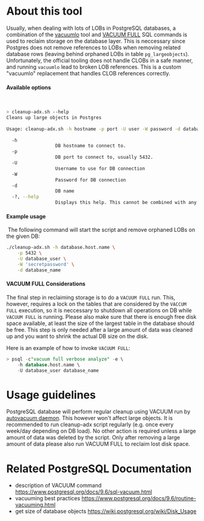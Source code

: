 # About this tool
Usually, when dealing with lots of LOBs in PostgreSQL databases, a combination of the
[vacuumlo](https://www.postgresql.org/docs/9.1/vacuumlo.html) tool and [VACUUM FULL](https://www.postgresql.org/docs/9.1/sql-vacuum.html) SQL commands is used to reclaim storage on the database layer. This is neccessary since Postgres does not remove references to LOBs when removing related database rows (leaving behind orphaned LOBs in table `pg_largeobjects`). Unfortunately, the official tooling does not handle CLOBs in a safe manner, and running `vacuumlo` lead to broken LOB references. This is a custom "vacuumlo" replacement that handles CLOB references correctly.

#### Available options
​
```bash
> cleanup-adx.sh --help
Cleans up large objects in Postgres
​
Usage: cleanup-adx.sh -h hostname -p port -U user -W password -d database
​
  -h
                  DB hostname to connect to.
  -p
                  DB port to connect to, usually 5432.
  -U
                  Username to use for DB connection
  -W
                  Password for DB connection
  -d
                  DB name
  -?, --help
                  Displays this help. This cannot be combined with any other option.
```

#### Example usage
​
The following command will start the script and remove orphaned LOBs on the given DB:
​
```bash
./cleanup-adx.sh -h database.host.name \
    -p 5432 \
    -U database_user \
    -W 'secretpassword' \
    -d database_name
```

#### VACUUM FULL Considerations
The final step in reclaiming storage is to do a `VACUUM FULL` run. This, however, requires a lock on the tables that are considered by the `VACCUM FULL` execution, so it is neccessary to shutdown all operations on DB while `VACUUM FULL` is running. Please also make sure that there is enough free disk space available, at least the size of the largest table in the database should be free. This step is only needed after a large amount of data was cleaned up and you want to shrink the actual DB size on the disk.

Here is an example of how to invoke `VACUUM FULL`:

```sql
> psql -c"vacuum full verbose analyze" -e \
    -h database.host.name \
    -U database_user database_name
```

# Usage guidelines
PostgreSQL database will perform regular cleanup using VACUUM run by [autovacuum daemon](https://www.postgresql.org/docs/9.6/routine-vacuuming.html#AUTOVACUUM). This however won't affect large objects. It is recommended to run cleanup-adx script regularly (e.g. once every week/day depending on DB load). No other action is required unless a large amount of data was deleted by the script. Only after removing a large amount of data please also run VACUUM FULL to reclaim lost disk space.

# Related PostgreSQL Documentation
* description of VACUUM command https://www.postgresql.org/docs/9.6/sql-vacuum.html
* vacuuming best practices https://www.postgresql.org/docs/9.6/routine-vacuuming.html
* get size of database objects https://wiki.postgresql.org/wiki/Disk_Usage
